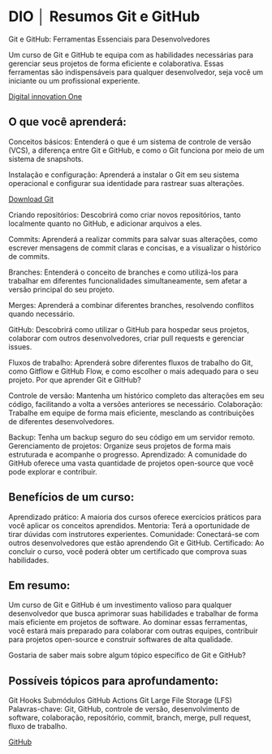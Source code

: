 
# DIO │ Resumos Git e GitHub

Git e GitHub: Ferramentas Essenciais para Desenvolvedores

Um curso de Git e GitHub te equipa com as habilidades necessárias para gerenciar seus projetos de forma eficiente e colaborativa. Essas ferramentas são indispensáveis para qualquer desenvolvedor, seja você um iniciante ou um profissional experiente.

[Digital innovation One](https://www.dio.me/)

## O que você aprenderá:

Conceitos básicos: Entenderá o que é um sistema de controle de versão (VCS), a diferença entre Git e GitHub, e como o Git funciona por meio de um sistema de snapshots.

Instalação e configuração: Aprenderá a instalar o Git em seu sistema operacional e configurar sua identidade para rastrear suas alterações.

[Download Git](https://git-scm.com/)

Criando repositórios: Descobrirá como criar novos repositórios, tanto localmente quanto no GitHub, e adicionar arquivos a eles.

Commits: Aprenderá a realizar commits para salvar suas alterações, como escrever mensagens de commit claras e concisas, e a visualizar o histórico de commits.

Branches: Entenderá o conceito de branches e como utilizá-los para trabalhar em diferentes funcionalidades simultaneamente, sem afetar a versão principal do seu projeto.

Merges: Aprenderá a combinar diferentes branches, resolvendo conflitos quando necessário.

GitHub: Descobrirá como utilizar o GitHub para hospedar seus projetos, colaborar com outros desenvolvedores, criar pull requests e gerenciar issues.

Fluxos de trabalho: Aprenderá sobre diferentes fluxos de trabalho do Git, como Gitflow e GitHub Flow, e como escolher o mais adequado para o seu projeto.
Por que aprender Git e GitHub?

Controle de versão: Mantenha um histórico completo das alterações em seu código, facilitando a volta a versões anteriores se necessário.
Colaboração: Trabalhe em equipe de forma mais eficiente, mesclando as contribuições de diferentes desenvolvedores.

Backup: Tenha um backup seguro do seu código em um servidor remoto.
Gerenciamento de projetos: Organize seus projetos de forma mais estruturada e acompanhe o progresso.
Aprendizado: A comunidade do GitHub oferece uma vasta quantidade de projetos open-source que você pode explorar e contribuir.

## Benefícios de um curso:

Aprendizado prático: A maioria dos cursos oferece exercícios práticos para você aplicar os conceitos aprendidos.
Mentoria: Terá a oportunidade de tirar dúvidas com instrutores experientes.
Comunidade: Conectará-se com outros desenvolvedores que estão aprendendo Git e GitHub.
Certificado: Ao concluir o curso, você poderá obter um certificado que comprova suas habilidades.

## Em resumo:

Um curso de Git e GitHub é um investimento valioso para qualquer desenvolvedor que busca aprimorar suas habilidades e trabalhar de forma mais eficiente em projetos de software. Ao dominar essas ferramentas, você estará mais preparado para colaborar com outras equipes, contribuir para projetos open-source e construir softwares de alta qualidade.

Gostaria de saber mais sobre algum tópico específico de Git e GitHub?

## Possíveis tópicos para aprofundamento:

Git Hooks
Submódulos
GitHub Actions
Git Large File Storage (LFS)
Palavras-chave: Git, GitHub, controle de versão, desenvolvimento de software, colaboração, repositório, commit, branch, merge, pull request, fluxo de trabalho.

[GitHub](https://github.com/)
